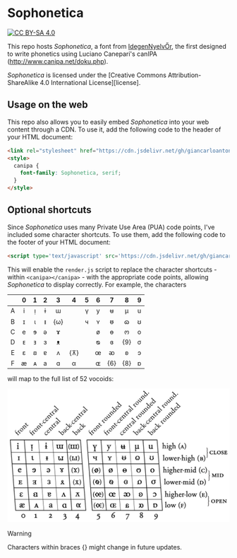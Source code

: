 # Sophonetica

[![CC BY-SA 4.0](https://img.shields.io/badge/License-CC%20BY--SA%204.0-lightgrey.svg)](http://creativecommons.org/licenses/by-sa/4.0/)

This repo hosts _Sophonetica_, a font from [IdegenNyelvŐr](https://idegennyelvor.blog.hu/2011/04/10/betukeszlet_canipa_hoz), the first designed to write phonetics using Luciano Canepari's canIPA (http://www.canipa.net/doku.php).

_Sophonetica_ is licensed under the [Creative Commons Attribution-ShareAlike 4.0 International License][license].

## Usage on the web

This repo also allows you to easily embed _Sophonetica_ into your web content through a CDN. To use it, add the following code to the header of your HTML document:

```html
<link rel="stylesheet" href="https://cdn.jsdelivr.net/gh/giancarloantonucci/Sophonetica/font.css">
<style>
  canipa {
    font-family: Sophonetica, serif;
  }
</style>
```

## Optional shortcuts

Since _Sophonetica_ uses many Private Use Area (PUA) code points, I've included some character shortcuts. To use them, add the following code to the footer of your HTML document:

```html
<script type='text/javascript' src='https://cdn.jsdelivr.net/gh/giancarloantonucci/Sophonetica/render.js'></script>
```

This will enable the `render.js` script to replace the character shortcuts - within `<canipa></canipa>` - with the appropriate code points, allowing _Sophonetica_ to display correctly. For example, the characters

|   | 0 | 1 | 2 | 3 | 4 | 5 | 6 | 7 | 8 | 9 |
|:-:|:-:|:-:|:-:|:-:|:-:|:-:|:-:|:-:|:-:|:-:|
| A | i | ᴉ | ɨ | ɯ |   | ү | y | ʉ | µ | u |
| B | ɪ | ɩ | ᵻ | {ω} |   | ч | ʏ | ᵿ | ɷ | ʊ |
| C | e | ɘ | ə | ɤ |   |   | ø | ɵ | ო | o |
| D | ᴇ | ⱻ | ɜ | ᴥ |   |   | ᴓ | ɞ | {9} | σ |
| E | ɛ | ꞛ | ɐ | ʌ | {⊼} |   | œ | ᴔ | ʚ | ɔ |
| F | æ | ᴀ | a | ɑ | α |   | ɶ | {6} | {8} | ɒ |

will map to the full list of 52 vocoids:

![CanIPA Vocoids](CanIPA_Vocoids.png)

> [!WARNING]  
> Characters within braces {} might change in future updates.
